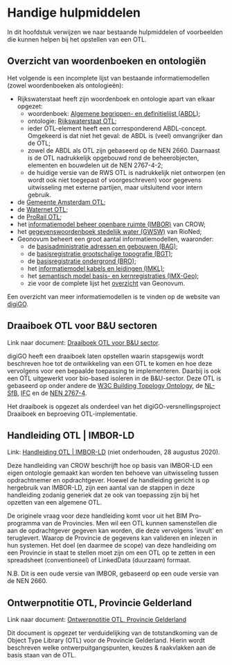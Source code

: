 # Handige hulpmiddelen

In dit hoofdstuk verwijzen we naar bestaande hulpmiddelen of voorbeelden die kunnen helpen bij het opstellen van een OTL. 

## Overzicht van woordenboeken en ontologiën

Het volgende is een incomplete lijst van bestaande informatiemodellen (zowel woordenboeken als ontologieën):

- Rijkswaterstaat heeft zijn woordenboek en ontologie apart van elkaar opgezet:
    - woordenboek: <a href="https://www.begrippenxl.nl/ABDL/nl/index">Algemene begrippen- en definitielijst (ABDL)</a>;
    - ontologie: <a href="https://otl.rws.nl/">Rijkswaterstaat OTL</a>;
    - ieder OTL-element heeft een corresponderend ABDL-concept. Omgekeerd is dat niet het geval: de ABDL is (veel) omvangrijker dan de OTL;
    - zowel de ABDL als OTL zijn gebaseerd op de NEN 2660. Daarnaast is de OTL nadrukkelijk opgebouwd rond de beheerobjecten, elementen en bouwdelen uit de NEN 2767-4-2;
    - de huidige versie van de RWS OTL is nadrukkelijk niet ontworpen (en wordt ook niet toegepast of voorgeschreven) voor gegevens uitwisseling met externe partijen, maar uitsluitend voor intern gebruik.
- de <a href="https://amsterdam.otl-viewer.com/">Gemeente Amsterdam OTL</a>;
- de <a href="https://otl.waternet.nl/">Waternet OTL</a>;
- de <a href="https://otl.prorail.nl/otl/">ProRail OTL</a>;
- het <a href="https://www.crow.nl/thema-s/management-openbare-ruimte/imbor/over-imbor-1">informatiemodel beheer openbare ruimte (IMBOR)</a> van CROW;
- het <a href="https://www.riool.net/applicaties/gegevenswoordenboek-stedelijk-water">gegevenswoordenboek stedelijk water (GWSW)</a> van RioNed;
- Geonovum beheert een groot aantal informatiemodellen, waaronder:
    - de <a href="https://www.geonovum.nl/geo-standaarden/informatiemodellen-nen3610-familie/gegevenscatalogus-basisregistratie-adressen-en">basisadministratie adressen en gebouwen (BAG)</a>;
    - de <a href="https://www.geonovum.nl/geo-standaarden/bgt-imgeo">basisregistratie grootschalige topografie (BGT)</a>;
    - de <a href="https://www.geonovum.nl/geo-standaarden/bro-basisregistratie-ondergrond/basisregistratie-ondergrond-imbro">basisregistratie ondergrond (BRO)</a>;
    - het <a href="https://www.geonovum.nl/geo-standaarden/informatiemodel-kabels-en-leidingen">informatiemodel kabels en leidingen (IMKL)</a>;
    - het <a href="https://www.geonovum.nl/geo-standaarden/imx-geo-semantisch-model-basis-en-kernregistraties">semantisch model basis- en kernregistraties (IMX-Geo)</a>;
    - zie voor de complete lijst het <a href="https://www.geonovum.nl/geo-standaarden">overzicht</a> van Geonovum.

Een overzicht van meer informatiemodellen is te vinden op de website van <a href="https://www.bimloket.nl/ictstandaarden/">digiGO</a>.

## Draaiboek OTL voor B&U sectoren

Link naar document: <a href="docs/Draaiboek ontwikkeling en beproeving OTL 1.0.pdf" download>Draaiboek OTL voor B&U sector</a>.

digiGO heeft een draaiboek laten opstellen waarin stapsgewijs wordt beschreven hoe tot de ontwikkeling van een OTL te komen en hoe deze vervolgens voor een bepaalde toepassing te implementeren. Daarbij is ook een OTL uitgewerkt voor bio-based isoleren in de B&U-sector. Deze OTL is gebaseerd op onder andere de <a href="https://w3c-lbd-cg.github.io/bot/">W3C Building Topology Ontology</a>, de <a href="https://ketenstandaard.nl/nl-sfb-facts/viewer/">NL-SfB</a>, <a href="https://technical.buildingsmart.org/standards/ifc/">IFC</a> en de <a href="https://www.nen.nl/normcommissie-conditiemeting">NEN 2767-4</a>.

Het draaiboek is opgezet als onderdeel van het digiGO-versnellingsproject Draaiboek en beproeving OTL-implementatie.

## Handleiding OTL | IMBOR-LD

Link: <a href="https://docs.crow.nl/imbor/handleiding-otl/">Handleiding OTL | IMBOR-LD</a> (niet onderhouden, 28 augustus 2020).

Deze handleiding van CROW beschrijft hoe op basis van IMBOR-LD een eigen ontologie gemaakt kan worden ten behoeve van uitwisseling tussen opdrachtnemer en opdrachtgever. Hoewel de handleiding gericht is op hergebruik van IMBOR-LD, zijn een aantal van de stappen in deze handleiding zodanig generiek dat ze ook van toepassing zijn bij het opzetten van een algemene OTL.

De originele vraag voor deze handleiding komt voor uit het BIM Pro-programma van de Provincies. Men wil een OTL kunnen samenstellen die aan de opdrachtgever gegeven kan worden, die deze vervolgens 'invult' en teruglevert. Waarop de Provincie de gegevens kan valideren en inlezen in hun systemen. Het doel (en daarmee de scope) van deze handleiding om een Provincie in staat te stellen moet zijn om een OTL op te zetten in een spreadsheet (conventioneel) of LinkedData (duurzaam) formaat.

N.B. Dit is een oude versie van IMBOR, gebaseerd op een oude versie van de NEN 2660.

## Ontwerpnotitie OTL, Provincie Gelderland

Link naar document: <a href="docs/Ontwerpnotitie OTL-1.10_20230303-geredigeerd.pdf" download>Ontwerpnotitie OTL, Provincie Gelderland</a>

Dit document is opgezet ter verduidelijking van de totstandkoming van de Object Type Library (OTL) voor de Provincie Gelderland. Hierin wordt beschreven welke ontwerpuitgangspunten, keuzes & raakvlakken aan de basis staan van de OTL.